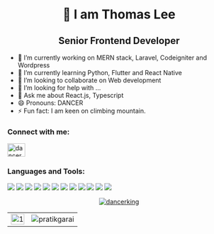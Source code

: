 <h1 align="center">👋 I am Thomas Lee </h1>
<h2 align="center"> Senior Frontend Developer </h2>

- 🔭 I’m currently working on MERN stack, Laravel, Codeigniter and Wordpress
- 🌱 I’m currently learning Python, Flutter and React Native
- 👯 I’m looking to collaborate on Web development
- 🤔 I’m looking for help with ...
- 💬 Ask me about React.js, Typescript
- 😄 Pronouns: DANCER
- ⚡ Fun fact: I am keen on climbing mountain.

<h3 align="left"> Connect with me: </h3>
<p align="left">
    <a href="mailto:dancerking306@gmail.com" target="blank"><img align="center"
            src="https://mailmeteor.com/logos/assets/PNG/Gmail_Logo_512px.png" alt="dancerking" height="30"
            width="40" /></a>
</p>

<h3 align="left">Languages and Tools:</h3>
<p align="left">

<div>
    <img margin="20" src="https://img.shields.io/badge/HTML5-E34F26.svg?style=for-the-badge&logo=HTML5&logoColor=white"/>
    <img src="https://img.shields.io/badge/CSS3-1572B6.svg?style=for-the-badge&logo=CSS3&logoColor=white"/>
    <img src="https://img.shields.io/badge/Tailwind%20CSS-06B6D4.svg?style=for-the-badge&logo=Tailwind-CSS&logoColor=white"/>
    <img src="https://img.shields.io/badge/JavaScript-F7DF1E.svg?style=for-the-badge&logo=JavaScript&logoColor=black"/>
    <img src="https://img.shields.io/badge/React-61DAFB.svg?style=for-the-badge&logo=React&logoColor=black"/>
    <img src="https://img.shields.io/badge/Next.js-000000.svg?style=for-the-badge&logo=nextdotjs&logoColor=white"/>
    <img src="https://img.shields.io/badge/TypeScript-3178C6.svg?style=for-the-badge&logo=TypeScript&logoColor=white"/>
    <img src="https://img.shields.io/badge/Express-000000.svg?style=for-the-badge&logo=Express&logoColor=white"/>
    <img src="https://img.shields.io/badge/Node.js-339933.svg?style=for-the-badge&logo=nodedotjs&logoColor=white"/>
    <img src="https://img.shields.io/badge/MongoDB-47A248.svg?style=for-the-badge&logo=MongoDB&logoColor=white"/>
    <img src="https://img.shields.io/badge/Git-F05032.svg?style=for-the-badge&logo=Git&logoColor=white"/>
    <img src="https://img.shields.io/badge/GitHub-181717.svg?style=for-the-badge&logo=GitHub&logoColor=white"/>
</div>

</p>


<p align="center"  >
    <a href="https://github.com/ryo-ma/github-profile-trophy"><img
            src="https://github-profile-trophy.vercel.app/?username=dancerking&theme=matrix&margin-h=15&column=4&margin-w=10" alt="dancerking" /></a>
</p>

<table>
  <tr>
    <td><img src="https://github-readme-stats.vercel.app/api?username=dancerking&theme=blue-green&show_icons=true&include_all_commits=true&count_private=true"  display=block width=100% height=auto alt="1"></td>
    <td><img align="center" src="https://github-readme-streak-stats.herokuapp.com/?user=dancerking&theme=blue-green" alt="pratikgarai" /></td>
   </tr>
</table>
